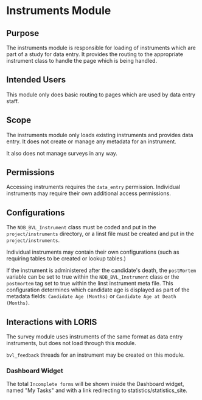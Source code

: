 # Instruments Module

## Purpose

The instruments module is responsible for loading of instruments
which are part of a study for data entry. It provides the routing
to the appropriate instrument class to handle the page which is
being handled.

## Intended Users

This module only does basic routing to pages which are used by data
entry staff.

## Scope

The instruments module only loads existing instruments and provides
data entry. It does not create or manage any metadata for an
instrument.

It also does not manage surveys in any way.

## Permissions

Accessing instruments requires the `data_entry` permission. Individual 
instruments may require their own additional access permissions.

## Configurations

The `NDB_BVL_Instrument` class must be coded and put in the
`project/instruments` directory, or a linst file must be created
and put in the `project/instruments`.

Individual instruments may contain their own configurations (such
as requiring tables to be created or lookup tables.)

If the instrument is administered after the candidate's death,
the `postMortem` variable can be set to true within the
`NDB_BVL_Instrument` class or the `postmortem` tag set to true
within the linst instrument meta file. This configuration
determines which candidate age is displayed as part of the
metadata fields: `Candidate Age (Months)` or
`Candidate Age at Death (Months)`.

## Interactions with LORIS

The survey module uses instruments of the same format as data entry
instruments, but does not load through this module.

`bvl_feedback` threads for an instrument may be created on this
module.

### Dashboard Widget

The total `Incomplete forms` will be shown inside the Dashboard widget, 
named "My Tasks" and with a link redirecting to statistics/statistics_site.

